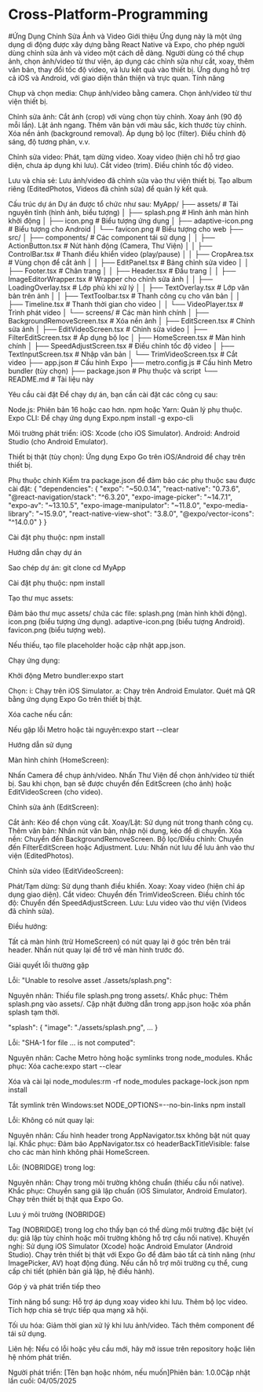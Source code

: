 ﻿# Cross-Platform-Programming
#Ứng Dụng Chỉnh Sửa Ảnh và Video
Giới thiệu
Ứng dụng này là một ứng dụng di động được xây dựng bằng React Native và Expo, cho phép người dùng chỉnh sửa ảnh và video một cách dễ dàng. Người dùng có thể chụp ảnh, chọn ảnh/video từ thư viện, áp dụng các chỉnh sửa như cắt, xoay, thêm văn bản, thay đổi tốc độ video, và lưu kết quả vào thiết bị. Ứng dụng hỗ trợ cả iOS và Android, với giao diện thân thiện và trực quan.
Tính năng

Chụp và chọn media:
Chụp ảnh/video bằng camera.
Chọn ảnh/video từ thư viện thiết bị.


Chỉnh sửa ảnh:
Cắt ảnh (crop) với vùng chọn tùy chỉnh.
Xoay ảnh (90 độ mỗi lần).
Lật ảnh ngang.
Thêm văn bản với màu sắc, kích thước tùy chỉnh.
Xóa nền ảnh (background removal).
Áp dụng bộ lọc (filter).
Điều chỉnh độ sáng, độ tương phản, v.v.


Chỉnh sửa video:
Phát, tạm dừng video.
Xoay video (hiện chỉ hỗ trợ giao diện, chưa áp dụng khi lưu).
Cắt video (trim).
Điều chỉnh tốc độ video.


Lưu và chia sẻ:
Lưu ảnh/video đã chỉnh sửa vào thư viện thiết bị.
Tạo album riêng (EditedPhotos, Videos đã chỉnh sửa) để quản lý kết quả.



Cấu trúc dự án
Dự án được tổ chức như sau:
MyApp/
├── assets/                   # Tài nguyên tĩnh (hình ảnh, biểu tượng)
│   ├── splash.png            # Hình ảnh màn hình khởi động
│   ├── icon.png              # Biểu tượng ứng dụng
│   ├── adaptive-icon.png     # Biểu tượng cho Android
│   └── favicon.png           # Biểu tượng cho web
├── src/
│   ├── components/           # Các component tái sử dụng
│   │   ├── ActionButton.tsx  # Nút hành động (Camera, Thư Viện)
│   │   ├── ControlBar.tsx    # Thanh điều khiển video (play/pause)
│   │   ├── CropArea.tsx      # Vùng chọn để cắt ảnh
│   │   ├── EditPanel.tsx     # Bảng chỉnh sửa video
│   │   ├── Footer.tsx        # Chân trang
│   │   ├── Header.tsx        # Đầu trang
│   │   ├── ImageEditorWrapper.tsx # Wrapper cho chỉnh sửa ảnh
│   │   ├── LoadingOverlay.tsx # Lớp phủ khi xử lý
│   │   ├── TextOverlay.tsx   # Lớp văn bản trên ảnh
│   │   ├── TextToolbar.tsx   # Thanh công cụ cho văn bản
│   │   ├── Timeline.tsx      # Thanh thời gian cho video
│   │   └── VideoPlayer.tsx   # Trình phát video
│   └── screens/              # Các màn hình chính
│       ├── BackgroundRemoveScreen.tsx # Xóa nền ảnh
│       ├── EditScreen.tsx    # Chỉnh sửa ảnh
│       ├── EditVideoScreen.tsx # Chỉnh sửa video
│       ├── FilterEditScreen.tsx # Áp dụng bộ lọc
│       ├── HomeScreen.tsx    # Màn hình chính
│       ├── SpeedAdjustScreen.tsx # Điều chỉnh tốc độ video
│       ├── TextInputScreen.tsx # Nhập văn bản
│       └── TrimVideoScreen.tsx # Cắt video
├── app.json                  # Cấu hình Expo
├── metro.config.js           # Cấu hình Metro bundler (tùy chọn)
├── package.json              # Phụ thuộc và script
└── README.md                 # Tài liệu này

Yêu cầu cài đặt
Để chạy dự án, bạn cần cài đặt các công cụ sau:

Node.js: Phiên bản 16 hoặc cao hơn.
npm hoặc Yarn: Quản lý phụ thuộc.
Expo CLI: Để chạy ứng dụng Expo.npm install -g expo-cli


Môi trường phát triển:
iOS: Xcode (cho iOS Simulator).
Android: Android Studio (cho Android Emulator).


Thiết bị thật (tùy chọn): Ứng dụng Expo Go trên iOS/Android để chạy trên thiết bị.

Phụ thuộc chính
Kiểm tra package.json để đảm bảo các phụ thuộc sau được cài đặt:
{
  "dependencies": {
    "expo": "~50.0.14",
    "react-native": "0.73.6",
    "@react-navigation/stack": "^6.3.20",
    "expo-image-picker": "~14.7.1",
    "expo-av": "~13.10.5",
    "expo-image-manipulator": "~11.8.0",
    "expo-media-library": "~15.9.0",
    "react-native-view-shot": "3.8.0",
    "@expo/vector-icons": "^14.0.0"
  }
}

Cài đặt phụ thuộc:
npm install

Hướng dẫn chạy dự án

Sao chép dự án:
git clone <repository-url>
cd MyApp


Cài đặt phụ thuộc:
npm install


Tạo thư mục assets:

Đảm bảo thư mục assets/ chứa các file:
splash.png (màn hình khởi động).
icon.png (biểu tượng ứng dụng).
adaptive-icon.png (biểu tượng Android).
favicon.png (biểu tượng web).


Nếu thiếu, tạo file placeholder hoặc cập nhật app.json.


Chạy ứng dụng:

Khởi động Metro bundler:expo start


Chọn:
i: Chạy trên iOS Simulator.
a: Chạy trên Android Emulator.
Quét mã QR bằng ứng dụng Expo Go trên thiết bị thật.




Xóa cache nếu cần:

Nếu gặp lỗi Metro hoặc tài nguyên:expo start --clear





Hướng dẫn sử dụng

Màn hình chính (HomeScreen):

Nhấn Camera để chụp ảnh/video.
Nhấn Thư Viện để chọn ảnh/video từ thiết bị.
Sau khi chọn, bạn sẽ được chuyển đến EditScreen (cho ảnh) hoặc EditVideoScreen (cho video).


Chỉnh sửa ảnh (EditScreen):

Cắt ảnh: Kéo để chọn vùng cắt.
Xoay/Lật: Sử dụng nút trong thanh công cụ.
Thêm văn bản: Nhấn nút văn bản, nhập nội dung, kéo để di chuyển.
Xóa nền: Chuyển đến BackgroundRemoveScreen.
Bộ lọc/Điều chỉnh: Chuyển đến FilterEditScreen hoặc Adjustment.
Lưu: Nhấn nút lưu để lưu ảnh vào thư viện (EditedPhotos).


Chỉnh sửa video (EditVideoScreen):

Phát/Tạm dừng: Sử dụng thanh điều khiển.
Xoay: Xoay video (hiện chỉ áp dụng giao diện).
Cắt video: Chuyển đến TrimVideoScreen.
Điều chỉnh tốc độ: Chuyển đến SpeedAdjustScreen.
Lưu: Lưu video vào thư viện (Videos đã chỉnh sửa).


Điều hướng:

Tất cả màn hình (trừ HomeScreen) có nút quay lại ở góc trên bên trái header.
Nhấn nút quay lại để trở về màn hình trước đó.



Giải quyết lỗi thường gặp

Lỗi: "Unable to resolve asset ./assets/splash.png":

Nguyên nhân: Thiếu file splash.png trong assets/.
Khắc phục:
Thêm splash.png vào assets/.
Cập nhật đường dẫn trong app.json hoặc xóa phần splash tạm thời.

"splash": {
  "image": "./assets/splash.png",
  ...
}




Lỗi: "SHA-1 for file ... is not computed":

Nguyên nhân: Cache Metro hỏng hoặc symlinks trong node_modules.
Khắc phục:
Xóa cache:expo start --clear


Xóa và cài lại node_modules:rm -rf node_modules package-lock.json
npm install


Tắt symlink trên Windows:set NODE_OPTIONS=--no-bin-links
npm install






Lỗi: Không có nút quay lại:

Nguyên nhân: Cấu hình header trong AppNavigator.tsx không bật nút quay lại.
Khắc phục: Đảm bảo AppNavigator.tsx có headerBackTitleVisible: false cho các màn hình không phải HomeScreen.


Lỗi: (NOBRIDGE) trong log:

Nguyên nhân: Chạy trong môi trường không chuẩn (thiếu cầu nối native).
Khắc phục:
Chuyển sang giả lập chuẩn (iOS Simulator, Android Emulator).
Chạy trên thiết bị thật qua Expo Go.





Lưu ý môi trường (NOBRIDGE)

Tag (NOBRIDGE) trong log cho thấy bạn có thể dùng môi trường đặc biệt (ví dụ: giả lập tùy chỉnh hoặc môi trường không hỗ trợ cầu nối native).
Khuyến nghị:
Sử dụng iOS Simulator (Xcode) hoặc Android Emulator (Android Studio).
Chạy trên thiết bị thật với Expo Go để đảm bảo tất cả tính năng (như ImagePicker, AV) hoạt động đúng.
Nếu cần hỗ trợ môi trường cụ thể, cung cấp chi tiết (phiên bản giả lập, hệ điều hành).



Góp ý và phát triển tiếp theo

Tính năng bổ sung:
Hỗ trợ áp dụng xoay video khi lưu.
Thêm bộ lọc video.
Tích hợp chia sẻ trực tiếp qua mạng xã hội.


Tối ưu hóa:
Giảm thời gian xử lý khi lưu ảnh/video.
Tách thêm component để tái sử dụng.


Liên hệ: Nếu có lỗi hoặc yêu cầu mới, hãy mở issue trên repository hoặc liên hệ nhóm phát triển.


Người phát triển: [Tên bạn hoặc nhóm, nếu muốn]Phiên bản: 1.0.0Cập nhật lần cuối: 04/05/2025
